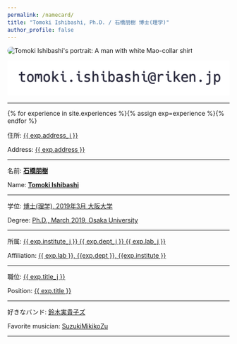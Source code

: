 ```yaml
---
permalink: /namecard/
title: "Tomoki Ishibashi, Ph.D. / 石橋朋樹 博士(理学)"
author_profile: false
---
```


<img style="border-radius: 10px;" src="/images/20250910_portrait.png" width="512" alt="Tomoki Ishibashi's portrait: A man with white Mao-collar shirt">


<script type="text/javascript">
function convertLetter5_shtml(t, p){
var s = "", letter = "";
for(var i = 0; i<t.length; i++){
letter = t.charCodeAt(i);
s += String.fromCharCode(letter + p);
}
return s;
}
var em_shtml1 = convertLetter5_shtml(String.fromCharCode(111, 106, 104, 106, 102, 100, 41, 100, 110, 99, 100, 93, 92, 110, 99, 100)+String.fromCharCode(59, 109, 100, 102, 96, 105, 41, 101, 107), 5);
var em_shtml2 = convertLetter5_shtml(String.fromCharCode(101,110,107,101,110,107,112,107,105,107,103)+String.fromCharCode(101,60,99,105,93,101,104,42,95,107,105), 4);
var ph_shtml1 = convertLetter5_shtml(String.fromCharCode(40,53,46,42,50,45,42,48,50,45,47,42,50,54,49,47), 3);
var ph_shtml2 = convertLetter5_shtml(String.fromCharCode(40,53,46,42,45,54,45,42,46,51,52,50,42,45,49,48,45), 3);

document.write("Business e"+"-"+"m"+"ail a"+"ddr"+"es"+"s: <a href=\"ma"+"ilt"+"o:"+em_shtml1+"\">"+em_shtml1+"</a><br>");
document.write("Private e"+"-"+"m"+"ail a"+"ddr"+"es"+"s: <a href=\"ma"+"ilt"+"o:"+em_shtml2+"\">"+em_shtml2+"</a><br><br>");
document.write("Business p"+"hon"+"e nu"+"mbe"+"r: " + ph_shtml1 + "<br>");
</script>
<noscript><img src="/images/mailto.png"></noscript>

---
 
{% for experience in site.experiences %}{% assign exp=experience %}{% endfor %}

住所: <a href="{{ exp.address_url_j }}" target="_blank" rel="noopener noreferrer">{{ exp.address_j }}</a>

Address: <a href="{{ exp.address_url }}" target="_blank" rel="noopener noreferrer">{{ exp.address }}</a>

---

名前: <b><u>石橋朋樹</u></b>

Name: <b><u>Tomoki Ishibashi</u></b>

---

学位: [博士(理学), 2019年3月 大阪大学](../images/学位記.jpg)

Degree: [Ph.D., March 2019, Osaka University](../images/学位記.jpg)

---

所属: <a href="{{ exp.venueurl }}" target="_blank" rel="noopener noreferrer">{{ exp.institute_j }} {{ exp.dept_j }} {{ exp.lab_j }}</a>

Affiliation: <a href="{{ exp.venueurl }}" target="_blank" rel="noopener noreferrer">{{ exp.lab }}, {{exp.dept }}, {{exp.institute }}</a>

---

職位: <a href="{{ exp.certification }}" target="_blank" rel="noopener noreferrer">{{ exp.title_j }}</a>

Position: <a href="{{ exp.certification }}" target="_blank" rel="noopener noreferrer">{{ exp.title }}</a>

---

好きなバンド: [鈴木実貴子ズ](https://www.youtube.com/watch?v=uQkddcoMLbg&list=PLGFcgF89YT2L1YgQZt4k31XLdYKWKQfES)

Favorite musician: [SuzukiMikikoZu](https://www.youtube.com/watch?v=uQkddcoMLbg&list=PLGFcgF89YT2L1YgQZt4k31XLdYKWKQfES)

<!--初めまして，石橋朋樹といいます．  
エナジードリンクを麦茶みたいに飲むことで有名です．  
名刺からジャンプいただいてありがとうございます．

最近，「もっとキツい性格の人だと思っていた」と言われることが増えてきたのですが，実際のところ，浮かれポンチの超極楽トンボ (極楽のさらに上，「超極楽」の運動場を整地するために使われるトンボのこと) として生きているので警戒は不要です．

<img src="/images/heavens_tombo.webp" alt="超極楽トンボの図" width="50%"> -->
<!-- なお上図のトンボは完全に描き下ろしであるところが一番の笑いドコロである．-->

<!--あと，とても重要なことなのですが，好きなバンドは[鈴木実貴子ズ](https://www.youtube.com/watch?v=uQkddcoMLbg&list=PLGFcgF89YT2L1YgQZt4k31XLdYKWKQfES)です．学生時代からずっと応援しているバンドで，鈴木実貴子ズの曲を聴いて彼女らの話さえしてもらえれば私はだいたいゴキゲンになります．

今後とも，よろしくお願い申し上げます．-->

---

<script src="https://utteranc.es/client.js"
        repo="ishibaki/ishibaki.github.io"
        issue-term="title"
        theme="github-light"
        crossorigin="anonymous"
        async>
</script>
